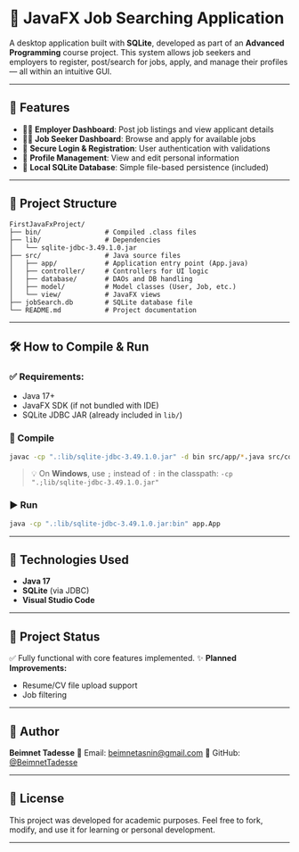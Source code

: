 # 💼 JavaFX Job Searching Application

A desktop application built with **SQLite**, developed as part of an **Advanced Programming** course project. This system allows job seekers and employers to register, post/search for jobs, apply, and manage their profiles — all within an intuitive GUI.

---

## 🚀 Features

* 👨‍💼 **Employer Dashboard**: Post job listings and view applicant details
* 👩‍🎓 **Job Seeker Dashboard**: Browse and apply for available jobs
* 🔐 **Secure Login & Registration**: User authentication with validations
* 📝 **Profile Management**: View and edit personal information
* 💾 **Local SQLite Database**: Simple file-based persistence (included)

---

## 📁 Project Structure

```
FirstJavaFxProject/
├── bin/                # Compiled .class files
├── lib/                # Dependencies
│   └── sqlite-jdbc-3.49.1.0.jar
├── src/                # Java source files
│   ├── app/            # Application entry point (App.java)
│   ├── controller/     # Controllers for UI logic
│   ├── database/       # DAOs and DB handling
│   ├── model/          # Model classes (User, Job, etc.)
│   └── view/           # JavaFX views
├── jobSearch.db        # SQLite database file
└── README.md           # Project documentation
```

---

## 🛠️ How to Compile & Run

### ✅ Requirements:

* Java 17+
* JavaFX SDK (if not bundled with IDE)
* SQLite JDBC JAR (already included in `lib/`)

### 🧪 Compile

```bash
javac -cp ".:lib/sqlite-jdbc-3.49.1.0.jar" -d bin src/app/*.java src/controller/*.java src/database/*.java src/model/*.java
```

> 💡 On **Windows**, use `;` instead of `:` in the classpath:
> `-cp ".;lib/sqlite-jdbc-3.49.1.0.jar"`

### ▶️ Run

```bash
java -cp ".:lib/sqlite-jdbc-3.49.1.0.jar:bin" app.App
```

---

## 🧩 Technologies Used

* **Java 17**
* **SQLite** (via JDBC)
* **Visual Studio Code**

---

## 📌 Project Status

✅ Fully functional with core features implemented.
✨ **Planned Improvements:**

* Resume/CV file upload support
* Job filtering

---

## 👤 Author

**Beimnet Tadesse**
📧 Email: [beimnetasnin@gmail.com](mailto:beimnetasnin@gmail.com)
🐙 GitHub: [@BeimnetTadesse](https://github.com/BeimnetTadesse)

---

## 📄 License

This project was developed for academic purposes.
Feel free to fork, modify, and use it for learning or personal development.

---

